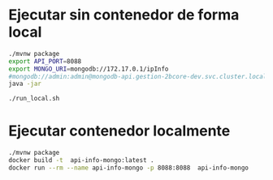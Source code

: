 # Ejecutar sin contenedor de forma local

~~~ bash
./mvnw package
export API_PORT=8088
export MONGO_URI=mongodb://172.17.0.1/ipInfo
#mongodb://admin:admin@mongodb-api.gestion-2bcore-dev.svc.cluster.local/ipInfo
java -jar 
~~~

~~~ bash
./run_local.sh
~~~

# Ejecutar contenedor localmente

~~~ bash
./mvnw package
docker build -t  api-info-mongo:latest .
docker run --rm --name api-info-mongo -p 8088:8088  api-info-mongo
~~~



